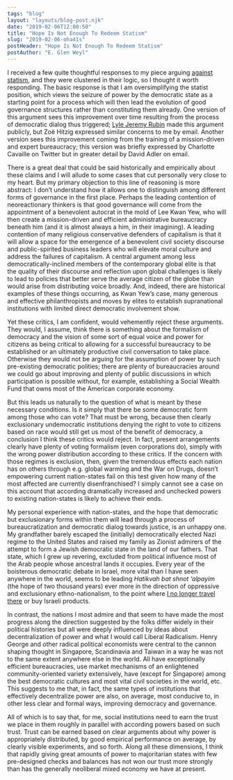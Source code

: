 ```yaml
---
tags: "blog"
layout: "layouts/blog-post.njk"
date: "2019-02-06T12:00:50"
title: "Hope Is Not Enough To Redeem Statism"
slug: "2019-02-06-oha41s"
postHeader: "Hope Is Not Enough To Redeem Statism"
postAuthor: "E. Glen Weyl"
---
```


I received a few quite thoughtful responses to my piece arguing [against statism](https://www.radicalxchange.org/blog/posts/2019-01-28-5ixa34/), and they were clustered in their logic, so I thought it worth responding. The basic response is that I am oversimplifying the statist position, which views the seizure of power by the democratic state as a starting point for a process which will then lead the evolution of good governance structures rather than constituting them already. One version of this argument sees this improvement over time resulting from the process of democratic dialog thus triggered; [Lyle Jeremy Rubin](https://twitter.com/LyleJeremyRubin/status/1090286293584670722) made this argument publicly, but Zoë Hitzig expressed similar concerns to me by email. Another version sees this improvement coming from the training of a mission-driven and expert bureaucracy; this version was briefly expressed by Charlotte Cavaille on Twitter but in greater detail by David Adler on email.

There is a great deal that could be said historically and empirically about these claims and I will allude to some cases that cut personally very close to my heart. But my primary objection to this line of reasoning is more abstract: I don’t understand how it allows one to distinguish among different forms of governance in the first place. Perhaps the leading contention of neoreactionary thinkers is that good governance will come from the appointment of a benevolent autocrat in the mold of Lee Kwan Yew, who will then create a mission-driven and efficient administrative bureaucracy beneath him (and it is almost always a him, in their imagining). A leading contention of many religious conservative defenders of capitalism is that it will allow a space for the emergence of a benevolent civil society discourse and public-spirited business leaders who will elevate moral culture and address the failures of capitalism. A central argument among less democratically-inclined members of the contemporary global elite is that the quality of their discourse and reflection upon global challenges is likely to lead to policies that better serve the average citizen of the globe than would arise from distributing voice broadly. And, indeed, there are historical examples of these things occurring, as Kwan Yew’s case, many generous and effective philanthropists and moves by elites to establish supranational institutions with limited direct democratic involvement show.

Yet these critics, I am confident, would vehemently reject these arguments. They would, I assume, think there is something about the formalism of democracy and the vision of some sort of equal voice and power for citizens as being critical to allowing for a successful bureaucracy to be established or an ultimately productive civil conversation to take place. Otherwise they would not be arguing for the assumption of power by such pre-existing democratic polities; there are plenty of bureaucracies around we could go about improving and plenty of public discussions in which participation is possible without, for example, establishing a Social Wealth Fund that owns most of the American corporate economy.

But this leads us naturally to the question of what is meant by these necessary conditions. Is it simply that there be some democratic form among those who can vote? That must be wrong, because then clearly exclusionary undemocratic institutions denying the right to vote to citizens based on race would still get us most of the benefit of democracy, a conclusion I think these critics would reject. In fact, present arrangements clearly have plenty of voting formalism (even corporations do), simply with the wrong power distribution according to these critics. If the concern with those regimes is exclusion, then, given the tremendous effects each nation has on others through e.g. global warming and the War on Drugs, doesn’t empowering current nation-states fail on this test given how many of the most affected are currently disenfranchised? I simply cannot see a case on this account that according dramatically increased and unchecked powers to existing nation-states is likely to achieve their ends.

My personal experience with nation-states, and the hope that democratic but exclusionary forms within them will lead through a process of bureaucratization and democratic dialog towards justice, is an unhappy one. My grandfather barely escaped the (initially) democratically elected Nazi regime to the United States and raised my family as Zionist admirers of the attempt to form a Jewish democratic state in the land of our fathers. That state, which I grew up revering, excluded from political influence most of the Arab people whose ancestral lands it occupies. Every year of the boisterous democratic debate in Israel, more vital than I have seen anywhere in the world, seems to be leading _Hatikvah bat shnot ‘alpayim_ (the hope of two thousand years) ever more in the direction of oppressive and exclusionary ethno-nationalism, to the point where [I no longer travel there](https://www.washingtonpost.com/opinions/a-zionist-case-for-boycotting-israel/2015/10/23/ac4dab80-735c-11e5-9cbb-790369643cf9_story.html?utm_term=.72e9bdb4a70b) or buy Israeli products.

In contrast, the nations I most admire and that seem to have made the most progress along the direction suggested by the folks differ widely in their political histories but all were deeply influenced by ideas about decentralization of power and what I would call Liberal Radicalism. Henry George and other radical political economists were central to the cannon shaping thought in Singapore, Scandinavia and Taiwan in a way he was not to the same extent anywhere else in the world. All have exceptionally efficient bureaucracies, use market mechanisms of an enlightened community-oriented variety extensively, have (except for Singapore) among the best democratic cultures and most vital civil societies in the world, etc. This suggests to me that, in fact, the same types of institutions that effectively decentralize power are also, on average, most conducive to, in other less clear and formal ways, improving democracy and governance.

All of which is to say that, for me, social institutions need to earn the trust we place in them roughly in parallel with according powers based on such trust. Trust can be earned based on clear arguments about why power is appropriately distributed, by good empirical performance on average, by clearly visible experiments, and so forth. Along all these dimensions, I think that rapidly giving great amounts of power to majoritarian states with few pre-designed checks and balances has not won our trust more strongly than has the generally neoliberal mixed economy we have at present.
